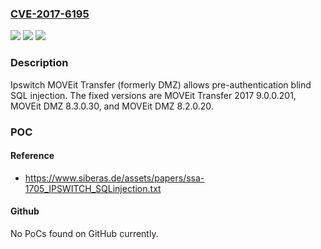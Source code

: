 ### [CVE-2017-6195](https://cve.mitre.org/cgi-bin/cvename.cgi?name=CVE-2017-6195)
![](https://img.shields.io/static/v1?label=Product&message=n%2Fa&color=blue)
![](https://img.shields.io/static/v1?label=Version&message=n%2Fa&color=blue)
![](https://img.shields.io/static/v1?label=Vulnerability&message=n%2Fa&color=brighgreen)

### Description

Ipswitch MOVEit Transfer (formerly DMZ) allows pre-authentication blind SQL injection. The fixed versions are MOVEit Transfer 2017 9.0.0.201, MOVEit DMZ 8.3.0.30, and MOVEit DMZ 8.2.0.20.

### POC

#### Reference
- https://www.siberas.de/assets/papers/ssa-1705_IPSWITCH_SQLinjection.txt

#### Github
No PoCs found on GitHub currently.

